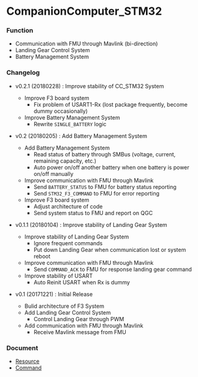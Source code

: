 # CompanionComputer_STM32

### Function
- Communication with FMU through Mavlink (bi-direction)
- Landing Gear Control System
- Battery Management System

### Changelog
* v0.2.1 (20180228) : Improve stability of CC_STM32 System
    * Improve F3 board system
        * Fix problem of USART1-Rx (lost package frequently, become dummy occasionally)
    * Improve Battery Management System
        * Rewrite `SINGLE_BATTERY` logic

* v0.2 (20180205) : Add Battery Management System
    + Add Battery Management System
        + Read status of battery through SMBus (voltage, current, remaining capacity, etc.)
        + Auto power on/off another battery when one battery is power on/off manually
    * Improve communication with FMU through Mavlink
        + Send `BATTERY_STATUS` to FMU for battery status reporting
        + Send `STM32_F3_COMMAND` to FMU for error reporting
    * Improve F3 board system
        * Adjust architecture of code
        + Send system status to FMU and report on QGC

* v0.1.1 (20180104) : Improve stability of Landing Gear System
    * Improve stability of Landing Gear System
        + Ignore frequent commands
        + Put down Landing Gear when communication lost or system reboot
    * Improve communication with FMU through Mavlink
        + Send `COMMAND_ACK` to FMU for response landing gear command
    * Improve stability of USART
        + Auto Reinit USART when Rx is dummy

* v0.1 (20171221) : Initial Release
    + Bulid architecture of F3 System
    + Add Landing Gear Control System
        + Control Landing Gear through PWM
    + Add communication with FMU through Mavlink
        + Receive Mavlink message from FMU

### Document
* [Resource](Doc/Resource.md)
* [Command](Doc/Command.md)